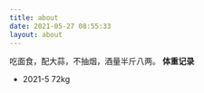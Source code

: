 ```yaml
---
title: about
date: 2021-05-27 08:55:33
layout: about
---
```

吃面食，配大蒜，不抽烟，酒量半斤八两。
**体重记录**
- 2021-5        72kg
